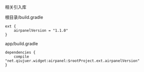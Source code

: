 相关引入库

根目录/build.gradle

```
ext {
    airpanelVersion = "1.1.0"
}
```



app/build.gradle

```
dependencies {
    compile "net.qiujuer.widget:airpanel:$rootProject.ext.airpanelVersion"
}
```

